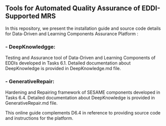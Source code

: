 ## Tools for Automated Quality Assurance of EDDI-Supported MRS

In this repository, we present the installation guide and source code details for Data-Driven and Learning Components Assurance Platform :
### - DeepKnowledgge: 
Testing and Assurance tool of Data-Driven and Learning Components of EDDIs developed in Tasks 6.1.
Detailed documentation about DeepKnowledge is provided in DeepKnowledge.md file.

### - GenerativeRepair: 
Hardening and Repairing framework of SESAME components developed in Tasks 6.4.
Detailed documentation about DeepKnowledge is provided in GenerativeRepair.md file.

This online guide complements D6.4 in reference to providing source code and instructions for the platform.

